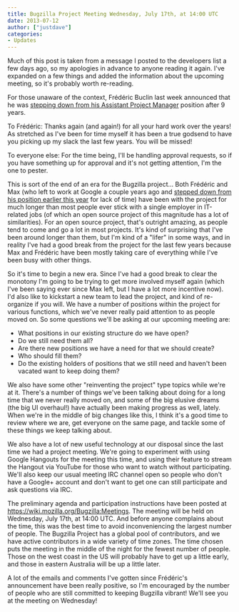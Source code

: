 ```yaml
---
title: Bugzilla Project Meeting Wednesday, July 17th, at 14:00 UTC
date: 2013-07-12
author: ["justdave"]
categories:
- Updates
---
```

Much of this post is taken from a message I posted to the developers
list a few days ago, so my apologies in advance to anyone reading it
again. I've expanded on a few things and added the information about the
upcoming meeting, so it's probably worth re-reading.

For those unaware of the context, Frédéric Buclin last week announced
that he was [stepping down from his Assistant Project
Manager](http://lpsolit.wordpress.com/2013/07/08/its-time-for-me-to-leave-the-bugzilla-project/)
position after 9 years.

To Frédéric: Thanks again (and again\!) for all your hard work over the
years\! As stretched as I've been for time myself it has been a true
godsend to have you picking up my slack the last few years. You will be
missed\!

To everyone else: For the time being, I'll be handling approval
requests, so if you have something up for approval and it's not getting
attention, I'm the one to pester.

This is sort of the end of an era for the Bugzilla project... Both
Frédéric and Max (who left to work at Google a couple years ago and
[stepped down from his position earlier this
year](https://lists.bugzilla.org/pipermail/developers/2012-November/009370.html)
for lack of time) have been with the project for much longer than most
people ever stick with a single employer in IT-related jobs (of which an
open source project of this magnitude has a lot of similarities). For an
open source project, that's outright amazing, as people tend to come and
go a lot in most projects. It's kind of surprising that I've been around
longer than them, but I'm kind of a "lifer" in some ways, and in reality
I've had a good break from the project for the last few years because
Max and Frédéric have been mostly taking care of everything while I've
been busy with other things.

So it's time to begin a new era. Since I've had a good break to clear
the monotony I'm going to be trying to get more involved myself again
(which I've been saying ever since Max left, but I have a lot more
incentive now). I'd also like to kickstart a new team to lead the
project, and kind of re-organize if you will. We have a number of
positions within the project for various functions, which we've never
really paid attention to as people moved on. So some questions we'll be
asking at our upcoming meeting are:

  - What positions in our existing structure do we have open?
  - Do we still need them all?
  - Are there new positions we have a need for that we should create?
  - Who should fill them?
  - Do the existing holders of positions that we still need and haven't
    been vacated want to keep doing them?

We also have some other "reinventing the project" type topics while
we're at it. There's a number of things we've been talking about doing
for a long time that we never really moved on, and some of the big
elusive dreams (the big UI overhaul\!) have actually been making
progress as well, lately. When we're in the middle of big changes like
this, I think it's a good time to review where we are, get everyone on
the same page, and tackle some of these things we keep talking about.

We also have a lot of new useful technology at our disposal since the
last time we had a project meeting. We're going to experiment with using
Google Hangouts for the meeting this time, and using their feature to
stream the Hangout via YouTube for those who want to watch without
participating. We'll also keep our usual meeting IRC channel open so
people who don't have a Google+ account and don't want to get one can
still participate and ask questions via IRC.

The preliminary agenda and participation instructions have been posted
at <https://wiki.mozilla.org/Bugzilla:Meetings>. The meeting will be
held on Wednesday, July 17th, at 14:00 UTC. And before anyone complains
about the time, this was the best time to avoid inconveniencing the
largest number of people. The Bugzilla Project has a global pool of
contributors, and we have active contributors in a wide variety of time
zones. The time chosen puts the meeting in the middle of the night for
the fewest number of people. Those on the west coast in the US will
probably have to get up a little early, and those in eastern Australia
will be up a little later.

A lot of the emails and comments I've gotten since Frédéric's
announcement have been really positive, so I'm encouraged by the number
of people who are still committed to keeping Bugzilla vibrant\! We'll
see you at the meeting on Wednesday\!
